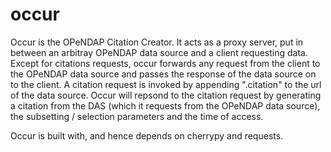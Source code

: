 # occur
Occur is the OPeNDAP Citation Creator. It acts as a proxy server, put in between an arbitray OPeNDAP data source and a client requesting data.
Except for citations requests, occur forwards any request from the client to the OPeNDAP data source and passes the response of the data source on to the client.
A citation request is invoked by appending ".citation" to the url of the data source. Occur will repsond to the citation request by generating a citation from the DAS (which it requests from the OPeNDAP data source), the subsetting / selection parameters and the time of access.

Occur is built with, and hence depends on cherrypy and requests.

